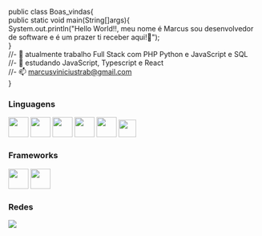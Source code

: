 public class Boas_vindas{<br>
public static void main(String[]args){<br>
    System.out.println("Hello World!!, meu nome é Marcus sou desenvolvedor de software e é um prazer ti receber aqui!👋");
    <br>}
<br>//- 🔭 atualmente trabalho Full Stack com PHP Python e JavaScript e SQL
<br>//- 🌱 estudando JavaScript, Typescript e React
<br>//- 📫 marcusviniciustrab@gmail.com
<br>}
<div>
   <h3>Linguagens</h3>
   <img height="40em"src="https://cdn.jsdelivr.net/gh/devicons/devicon/icons/html5/html5-original-wordmark.svg" />
   <img height="40em" src="https://cdn.jsdelivr.net/gh/devicons/devicon/icons/css3/css3-original-wordmark.svg" />
   <img height="40em" src="https://cdn.jsdelivr.net/gh/devicons/devicon/icons/php/php-original.svg" />
   <img height="40em" src="https://cdn.jsdelivr.net/gh/devicons/devicon/icons/python/python-original-wordmark.svg" />
   <img height="40em" src="https://cdn.jsdelivr.net/gh/devicons/devicon/icons/java/java-original-wordmark.svg" /> 
   <img height="35em"src="https://cdn.jsdelivr.net/gh/devicons/devicon/icons/javascript/javascript-original.svg" />
   <h3>Frameworks</h3>
   <img height="40em" src="https://cdn.jsdelivr.net/gh/devicons/devicon/icons/codeigniter/codeigniter-plain-wordmark.svg" /> 
   <img height="40em" src="https://cdn.jsdelivr.net/gh/devicons/devicon/icons/flask/flask-original-wordmark.svg" />
   <h3>Redes</h3>
   <a href="https://www.instagram.com/marini01_mvm/" target="_blank"><img src="https://img.shields.io/badge/Instagram-E4405F?style=for-the-badge&logo=instagram&logoColor=white" target="_blank"></a>
</div> 
 
